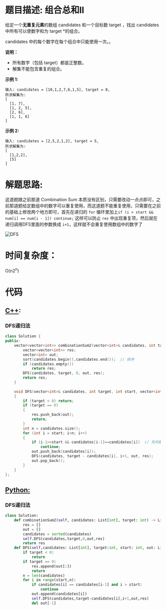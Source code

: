 # 题目描述: 组合总和II

给定一个**无重复元素**的数组 candidates 和一个目标数 target ，找出 candidates 中所有可以使数字和为 target *的组合。

candidates 中的每个数字在每个组合中只能使用一次。。

**说明：**

  - 所有数字（包括 target）都是正整数。
  - 解集不能包含重复的组合。

**示例 1:**
```
输入: candidates = [10,1,2,7,6,1,5], target = 8,
所求解集为:
[
  [1, 7],
  [1, 2, 5],
  [2, 6],
  [1, 1, 6]
]
```

**示例 2:**
```
输入: candidates = [2,5,2,1,2], target = 5,
所求解集为:
[
  [1,2,2],
  [5]
]
```
  
# 解题思路:
  
  这道题跟之前那道 Combination Sum 本质没有区别，只需要改动一点点即可，之前那道题给定数组中的数字可以重复使用，而这道题不能重复使用，只需要在之前的基础上修改两个地方即可，首先在递归的 ``for`` 循环里加上``if (i > start && num[i] == num[i - 1]) continue;`` 这样可以防止 ``res`` 中出现重复项，然后就在递归调用DFS里面的参数换成 ``i+1``，这样就不会重复使用数组中的数字了
  
  ![DFS](https://github.com/bryceustc/LeetCode_Note/blob/master/cpp/Combination-Sum-II/Images/DFS2.png)
  

# 时间复杂度：
  O(n2<sup>n</sup>)
  
# 代码

## [C++](./Combination-Sum-II.cpp):
### DFS递归法
```c++
class Solution {
public:
    vector<vector<int>> combinationSum2(vector<int>& candidates, int target) {
        vector<vector<int>> res;
        vector<int> out;
        sort(candidates.begin(),candidates.end());  // 排序
        if (candidates.empty())
            return res;
        DFS(candidates, target, 0, out, res);
        return res;
    }
    
    void DFS(vector<int>& candidates, int target, int start, vector<int>& out, vector<vector<int>>& res)
    {
        if (target < 0) return;
        if (target == 0)
        {
            res.push_back(out);
            return;
        }
        int n = candidates.size();
        for (int i = start; i<n; i++)
        {
            if (i-1>=start && candidates[i-1]==candidates[i])  // 先判断是否大于start，即是否越界，这两个顺序不能交换，交换就溢出
                continue;
            out.push_back(candidates[i]);
            DFS(candidates, target - candidates[i], i+1, out, res);
            out.pop_back();
        }
    }
};
```



## [Python:](https://github.com/bryceustc/LeetCode_Note/blob/master/python/Combination-Sum-II/Combination-Sum-II.py)
### DFS递归法
```python
class Solution:
    def combinationSum2(self, candidates: List[int], target: int) -> List[List[int]]:
        res = []
        out = []
        candidates = sorted(candidates)
        self.DFS(candidates,target,0,out,res)
        return res
    def DFS(self,candidates: List[int], target:int, start: int, out: List[int], res: List[List[int]]):
        if target < 0:
            return
        if target == 0:
            res.append(out[:])
            return
        n = len(candidates)
        for i in range(start,n):
            if candidates[i] == candidates[i-1] and i > start:
                continue
            out.append(candidates[i])
            self.DFS(candidates,target-candidates[i],i+1,out,res)
            del out[-1]
```
